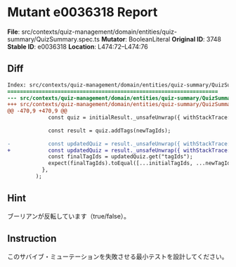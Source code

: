 # Mutant e0036318 Report

**File**: src/contexts/quiz-management/domain/entities/quiz-summary/QuizSummary.spec.ts
**Mutator**: BooleanLiteral
**Original ID**: 3748
**Stable ID**: e0036318
**Location**: L474:72–L474:76

## Diff

```diff
Index: src/contexts/quiz-management/domain/entities/quiz-summary/QuizSummary.spec.ts
===================================================================
--- src/contexts/quiz-management/domain/entities/quiz-summary/QuizSummary.spec.ts	original
+++ src/contexts/quiz-management/domain/entities/quiz-summary/QuizSummary.spec.ts	mutated #3748
@@ -470,9 +470,9 @@
             const quiz = initialResult._unsafeUnwrap({ withStackTrace: true });
 
             const result = quiz.addTags(newTagIds);
 
-            const updatedQuiz = result._unsafeUnwrap({ withStackTrace: true });
+            const updatedQuiz = result._unsafeUnwrap({ withStackTrace: false });
             const finalTagIds = updatedQuiz.get("tagIds");
             expect(finalTagIds).toEqual([...initialTagIds, ...newTagIds]);
           },
         );
```

## Hint

ブーリアンが反転しています（true/false）。

## Instruction

このサバイブ・ミューテーションを失敗させる最小テストを設計してください。
